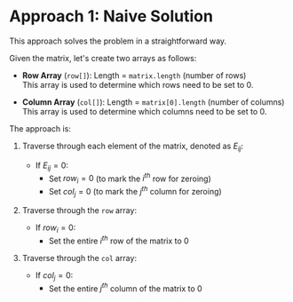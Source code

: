 # Approach 1: Naive Solution

This approach solves the problem in a straightforward way.

Given the matrix, let's create two arrays as follows:

- **Row Array** (`row[]`): Length = `matrix.length` (number of rows)  
  This array is used to determine which rows need to be set to 0.

- **Column Array** (`col[]`): Length = `matrix[0].length` (number of columns)  
  This array is used to determine which columns need to be set to 0.

The approach is:

1. Traverse through each element of the matrix, denoted as $E_{ij}$:
    - If $E_{ij} = 0$:
        - Set $row_i = 0$ (to mark the $i^{th}$ row for zeroing)
        - Set $col_j = 0$ (to mark the $j^{th}$ column for zeroing)

2. Traverse through the `row` array:
    - If $row_i = 0$:
        - Set the entire $i^{th}$ row of the matrix to 0

3. Traverse through the `col` array:
    - If $col_j = 0$:
        - Set the entire $j^{th}$ column of the matrix to 0


